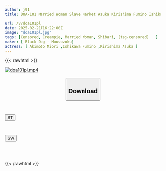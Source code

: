 ```yaml
---
author: j91
title: DOA-101 Married Woman Slave Market Asuka Kirishima Fumino Ishikawa Miori Akimoto

url: /v/doa101pl
date: 2025-02-21T16:22:00Z
image: "doa101pl.jpg"
tags: [Censored, Creampie, Married Woman, Shibari, (tag-censored)	]
maker: [ Black Dog - Mousozoku]
actress: [ Akimoto Miori ,Ishikawa Fumino ,Kirishima Asuka ]
---
```



{{< rawhtml >}}

<div class="video" data-videoid="RBlD6lMvYAhBWZ">
    <a href="javascript:;">
        <img src="/v/doa101pl/doa101pl.jpg" width="WIDTH" height="HEIGHT" alt="doa101pl.mp4" loading="lazy">
    </a>
</div>

<script type="text/javascript" src="https://j91.asia/asset/on-demand-st.js"></script>

<br>
  <link rel="stylesheet" href="https://j91.asia/asset/bs5.css">
  
  <center>
  <button class="btn btn-primary" type="button" data-bs-toggle="collapse" data-bs-target=".multi-collapse" aria-expanded="false" aria-controls="multiCollapseExample1 multiCollapseExample2"><h2>Download</h2></button></center>
</p>
<div class="row">
  <div class="col">
    <div class="collapse multi-collapse" id="multiCollapseExample1">
      <div class="card card-body">
	      	      <br>
<div class="buttons">  
<p><a href="/v/doa101pl/st.html" target="_blank"><button class="btn-hover color-3"><i class="fa fa-download"></i> ST</button></a></p></div>
    </div>
  </div>
</div>
  <div class="col">
    <div class="collapse multi-collapse" id="multiCollapseExample2">
      <div class="card card-body">
	      <br>
<div class="buttons">
<p><a href="/v/doa101pl/sw.html" target="_blank"><button class="btn-hover color-2"><i class="fa fa-download"></i> SW</button></a></p></div>
<br><br>
      </div>
    </div>
  </div>
</div>

{{< /rawhtml >}}